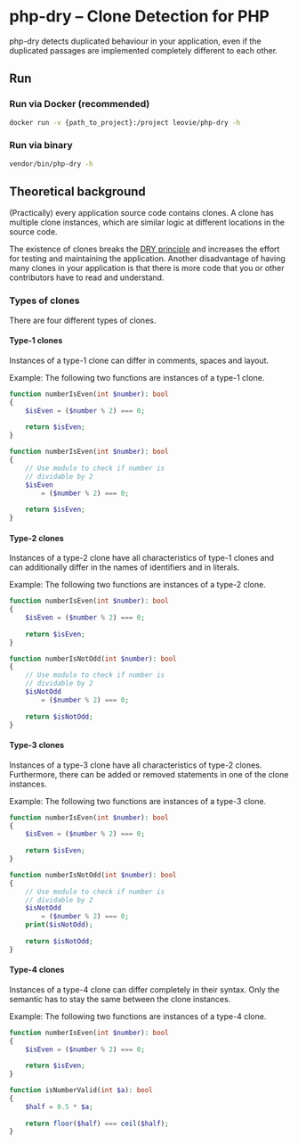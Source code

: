 # php-dry – Clone Detection for PHP
php-dry detects duplicated behaviour in your application, even if 
the duplicated passages are implemented completely different to each other.

## Run

### Run via Docker (recommended)
```bash
docker run -v {path_to_project}:/project leovie/php-dry -h
```

### Run via binary
```bash
vendor/bin/php-dry -h
```

## Theoretical background
(Practically) every application source code contains clones.
A clone has multiple clone instances, which are similar logic at different
locations in the source code.

The existence of clones breaks the [DRY principle](https://en.wikipedia.org/wiki/Don%27t_repeat_yourself)
and increases the effort for testing and maintaining the application.
Another disadvantage of having many clones in your application is that
there is more code that you or other contributors have to read and
understand.

### Types of clones
There are four different types of clones.

#### Type-1 clones
Instances of a type-1 clone can differ in comments, spaces and layout.

Example: The following two functions are instances of a type-1 clone.
```php
function numberIsEven(int $number): bool
{
    $isEven = ($number % 2) === 0;
    
    return $isEven;
}
```
```php
function numberIsEven(int $number): bool
{
    // Use modulo to check if number is
    // dividable by 2
    $isEven 
        = ($number % 2) === 0;
    
    return $isEven;
}
```

#### Type-2 clones
Instances of a type-2 clone have all characteristics of type-1 clones and
can additionally differ in the names of identifiers and in literals.

Example: The following two functions are instances of a type-2 clone.
```php
function numberIsEven(int $number): bool
{
    $isEven = ($number % 2) === 0;
    
    return $isEven;
}
```
```php
function numberIsNotOdd(int $number): bool
{
    // Use modulo to check if number is
    // dividable by 2
    $isNotOdd 
        = ($number % 2) === 0;
    
    return $isNotOdd;
}
```

#### Type-3 clones
Instances of a type-3 clone have all characteristics of type-2 clones.
Furthermore, there can be added or removed statements in one of the clone
instances.

Example: The following two functions are instances of a type-3 clone.
```php
function numberIsEven(int $number): bool
{
    $isEven = ($number % 2) === 0;
    
    return $isEven;
}
```
```php
function numberIsNotOdd(int $number): bool
{
    // Use modulo to check if number is
    // dividable by 2
    $isNotOdd 
        = ($number % 2) === 0;
    print($isNotOdd);
    
    return $isNotOdd;
}
```

#### Type-4 clones
Instances of a type-4 clone can differ completely in their syntax. Only
the semantic has to stay the same between the clone instances.

Example: The following two functions are instances of a type-4 clone.
```php
function numberIsEven(int $number): bool
{
    $isEven = ($number % 2) === 0;
    
    return $isEven;
}
```
```php
function isNumberValid(int $a): bool
{
    $half = 0.5 * $a;
    
    return floor($half) === ceil($half);
}
```